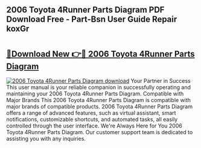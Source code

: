 ## 2006 Toyota 4Runner Parts Diagram PDF Download Free - Part-Bsn User Guide Repair koxGr

# <h2><a href="http://dfjzorv.blite.top/?on=2006+Toyota+4Runner+Parts+Diagram">🔗Download New 👉🔴 2006 Toyota 4Runner Parts Diagram</a></h2>

[![2006 Toyota 4Runner Parts Diagram download](https://i.imgur.com/lujVjoI.png)](http://dfjzorv.blite.top/?on=2006+Toyota+4Runner+Parts+Diagram)
Your Partner in Success This user manual is your reliable companion in successfully operating and maintaining your 2006 Toyota 4Runner Parts Diagram. Compatible with Major Brands This 2006 Toyota 4Runner Parts Diagram is compatible with major brands of compatible products. 2006 Toyota 4Runner Parts Diagram offers a range of advanced features, such as virtual assistant, smart notifications, customizable shortcuts, and automated tasks, all easily controlled through the user interface. We're Always Here for You 2006 Toyota 4Runner Parts Diagram. Our customer support team is dedicated to assisting you with any inquiries.
